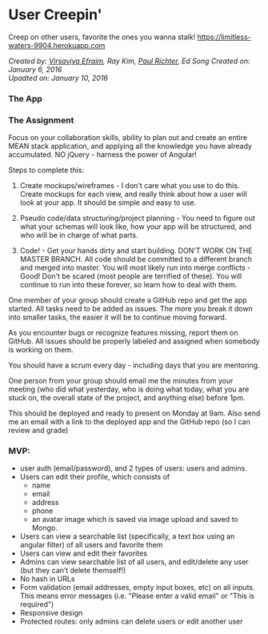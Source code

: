 # User Creepin'  
Creep on other users, favorite the ones you wanna stalk!
https://limitless-waters-9904.herokuapp.com

*Created by: [Virsaviya Efraim](https://twitter.com/VirsaviyaEfraim), Ray Kim, [Paul Richter](https://twitter.com/paulgoblin), Ed Song*
*Created on: January 6, 2016*  
*Upadted on: January 10, 2016*

### The App

### The Assignment


Focus on your collaboration skills, ability to plan out and create an entire MEAN stack application, and applying all the knowledge you have already accumulated. NO jQuery - harness the power of Angular!

Steps to complete this:
1) Create mockups/wireframes - I don't care what you use to do this. Create mockups for each view, and really think about how a user will look at your app. It should be simple and easy to use.

2) Pseudo code/data structuring/project planning - You need to figure out what your schemas will look like, how your app will be structured, and who will be in charge of what parts.

3) Code! - Get your hands dirty and start building. DON'T WORK ON THE MASTER BRANCH. All code should be committed to a different branch and merged into master. You will most likely run into merge conflicts - Good! Don't be scared (most people are terrified of these). You will continue to run into these forever, so learn how to deal with them.

One member of your group should create a GitHub repo and get the app started. All tasks need to be added as issues. The more you break it down into smaller tasks, the easier it will be to continue moving forward.

As you encounter bugs or recognize features missing, report them on GitHub. All issues should be properly labeled and assigned when somebody is working on them.

You should have a scrum every day - including days that you are mentoring. 

One person from your group should email me the minutes from your meeting (who did what yesterday, who is doing what today, what you are stuck on, the overall state of the project, and anything else) before 1pm.

This should be deployed and ready to present on Monday at 9am. Also send me an email with a link to the deployed app and the GitHub repo (so I can review and grade)

### MVP:

- user auth (email/password), and 2 types of users: users and admins.
- Users can edit their profile, which consists of 
    * name
    * email
    * address
    * phone
    * an avatar image which is saved via image upload and saved to Mongo.
- Users can view a searchable list (specifically, a text box using an angular filter) of all users and favorite them
- Users can view and edit their favorites
- Admins can view searchable list of all users, and edit/delete any user (but they can’t delete themself!)
- No hash in URLs
- Form validation (email addresses, empty input boxes, etc) on all inputs. This means error messages (i.e. "Please enter a valid email" or "This is required")
- Responsive design
- Protected routes: only admins can delete users or edit another user
